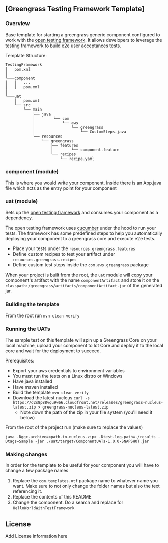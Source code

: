 ## [Greengrass Testing Framework Template]

### Overview

Base template for starting a greengrass generic component configured to work with the [open testing framework](https://github.com/aws-greengrass/aws-greengrass-testing).
It allows developers to leverage the testing framework to build e2e user acceptances tests.

Template Structure:

```
TestingFramework
│   pom.xml
│
└───component
│   │   ...
|   |   pom.xml
│   
└───uat
    │   pom.xml 
    └── src
        └── main
            ├── java
            │        └── com
            │            └── aws
            │                └── greengrass
            │                    └── CustomSteps.java
            └── resources
                └── greengrass
                    ├── features
                    │        └── component.feature
                    └── recipes
                        └── recipe.yaml

```

### component (module)
This is where you would write your component. Inside there is an App.java file which acts as the entry point
for your component

### uat (module)
Sets up the [open testing framework](https://github.com/aws-greengrass/aws-greengrass-testing) and consumes your
component as a dependency.

The open testing framework uses [cucumber](https://cucumber.io/docs/guides/) under the hood to run your tests. The
framework has some predefined steps to help you automatically deploying your component to a greengrass core and 
execute e2e tests.

* Place your tests under the `resources.greengrass.features`
* Define custom recipes to test your artifact under `resources.greengrass.recipes`
* Define custom test steps inside the `com.aws.greengrass` package

When your project is built from the root, the `uat` module will copy your component's artifact with the name 
`componentArtifact` and store it on the `classpath:/greengrass/artifacts/componentArtifact.jar` of the generated jar.

### Building the template

From the root run `mvn clean verify`

### Running the UATs

The sample test on this template will spin up a Greengrass Core on your local machine, upload your component to Iot Core
and deploy it to the local core and wait for the deployment to succeed.

Prerequisites:

 * Export your aws credentials to environment variables
 * You must run the tests on a Linux distro or Windows
 * Have java installed
 * Have maven installed
 * Build the template `mvn clean verify`
 * Download the latest nucleus `curl -s https://d2s8p88vqu9w66.cloudfront.net/releases/greengrass-nucleus-latest.zip > greengrass-nucleus-latest.zip`
   * Note down the path of the zip in your file system (you'll need it below)


From the root of the project run (make sure to replace the values)

`java -Dggc.archive=<path-to-nucleus-zip> -Dtest.log.path=./results -Dtags=Sample -jar ./uat/target/ComponentUATs-1.0.0-SNAPSHOT.jar`


### Making changes

In order for the template to be useful for your component you will have to change a few package names

1) Replace the `com.templates.otf` package name to whatever name you want. Make sure to not only change the folder names but also the text referencing it.
2) Replace the contents of this README
3) Change the component. Do a search and replace for `HelloWorldWithTestFramework`


## License

Add License information here

